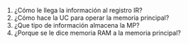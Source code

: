 1. ¿Cómo le llega la información al registro IR?
2. ¿Cómo hace la UC para operar la memoria principal?
3. ¿Que tipo de información almacena la MP?
4. ¿Porque se le dice memoria RAM a la memoria principal?
